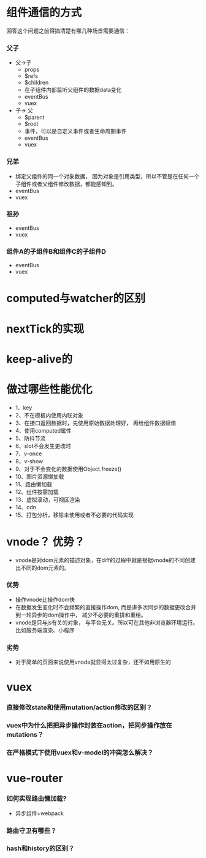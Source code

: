 # 组件通信的方式
回答这个问题之前得搞清楚有哪几种场景需要通信：
### 父子
- 父->子
    - props
    - $refs
    - $children
    - 在子组件内部监听父组件的数据data变化
    - eventBus
    - vuex
- 子-> 父
    - $parent
    - $root
    - 事件，可以是自定义事件或者生命周期事件
    - eventBus
    - vuex
### 兄弟
- 绑定父组件的同一个对象数据， 因为对象是引用类型，所以不管是在任何一个子组件或者父组件修改数据，都能感知到。
- eventBus
- vuex
### 祖孙
- eventBus
- vuex
### 组件A的子组件B和组件C的子组件D
- eventBus
- vuex

# computed与watcher的区别

# nextTick的实现

# keep-alive的

# 做过哪些性能优化
- 1、key
- 2、不在模板内使用内联对象
- 3、在接口返回数据时，先使用原始数据处理好， 再给组件数据赋值
- 4、使用computed属性
- 5、防抖节流
- 6、slot不会发生更改时
- 7、v-once
- 8、v-show
- 9、对于不会变化的数据使用Object.freeze()
- 10、图片资源懒加载
- 11、路由懒加载
- 12、组件按需加载
- 13、虚拟滚动，可视区渲染
- 14、cdn
- 15、打包分析，移除未使用或者不必要的代码实现

# vnode？ 优势？
- vnode是对dom元素的描述对象，在diff的过程中就是根据vnode的不同创建出不同的dom元素的。
### 优势
- 操作vnode比操作dom快
- 在数据发生变化时不会频繁的直接操作dom, 而是讲多次同步的数据更改合并到一轮异步的dom操作中， 减少不必要的重排和重绘。
- vnode是只与js有关的对象， 与平台无关。所以可在其他非浏览器环境运行。比如服务端渲染、小程序
### 劣势
- 对于简单的页面来说使用vnode就显得太过复杂，还不如用原生的

# vuex
### 直接修改state和使用mutation/action修改的区别？
### vuex中为什么把把异步操作封装在action，把同步操作放在mutations？
### 在严格模式下使用vuex和v-model的冲突怎么解决？


# vue-router
### 如何实现路由懒加载?
- 异步组件+webpack

### 路由守卫有哪些？

### hash和history的区别？
